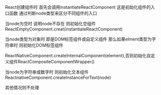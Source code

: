 React创建组件时 首先会调用instantiateReactComponent 这是初始化组件的入口函数 通过判断node类型来区分不同组件的入口

当node为空时 说明node不存在 则初始化空组件 ReactEmptyComponent.creat(instantiateReactComponent)

当node类型为对象时 即是DOM标签组件或自定义组件 那么如果elment类型为字符串时 则初始化DOM标签组件

ReactNativeComponent.createInternalComponent(element),否则初始化自定义组件ReactCompositeComponentWrapper()

当node为字符串或数字时 则初始化文本组件ReactnativeComponent.createInstanceForText(node)

其他情况则不处理
